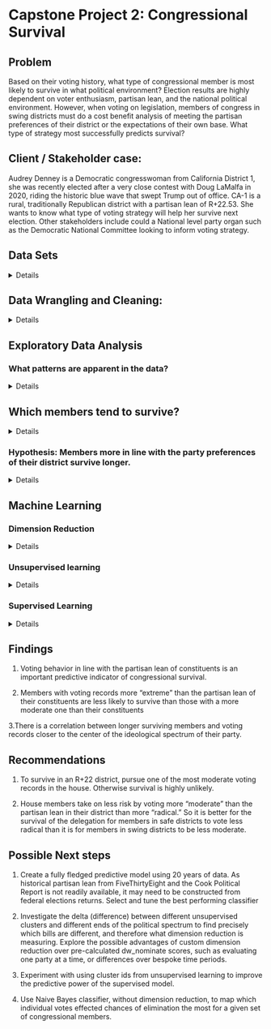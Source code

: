 # Capstone Project 2: Congressional Survival

## Problem
Based on their voting history, what type of congressional member is most likely to survive in what political environment?
Election results are highly dependent on voter enthusiasm, partisan lean, and the national political environment.  However, when voting on legislation, members of congress in swing districts must do a cost benefit analysis of meeting the partisan preferences of their district or the expectations of their own base. What type of strategy most successfully predicts survival?

## Client / Stakeholder case:
Audrey Denney is a  Democratic congresswoman from California District 1, she was recently elected after a very close contest with Doug LaMalfa in 2020, riding the historic blue wave that swept Trump out of office. CA-1 is a rural, traditionally Republican district with a partisan lean of R+22.53. She wants to know what type of voting strategy will help her survive next election. Other stakeholders include could a National level party organ such as the Democratic National Committee looking to inform voting strategy.

## Data Sets
<details>
  
- congressional voting records going back to 1981 available from the House and Senate clerk offices via the [ProPublica Congress API](https://projects.propublica.org/api-docs/congress-api).


- Partisan lean of [districts](Data/fivethirtyeight_partisan_lean_DISTRICTS.csv) and [states](Data/fivethirtyeight_partisan_lean_STATES.csv) available from [FiveThirtyEight](https://github.com/fivethirtyeight/data/):

Partisan lean is the average difference between how a state or district votes and how the country votes overall, with 2016 presidential election results weighted 50 percent, 2012 presidential election results weighted 25 percent and results from elections for the state legislature weighted 25 percent.

</details>

## Data Wrangling and Cleaning:
<details>
As the dataset is being fetched via API, wrangling and cleaning focused mostly on constructing the data from individual API requests into a useful format. The ProPublica Congress API makes metadata for votes available for a given month, chamber (House or Senate)  and year, and each member's position on a given vote available for individual roll call votes for a given congress number, chamber, session, and roll call number.  Requests for chunks of this data were iteratively built into DataFrames for further analysis.


### Example API endpoint:
GET https://api.propublica.org/congress/v1/{congress}/{chamber}/sessions/{session-number}/votes/{roll-call-number}.json

### Steps:

Created functions to:

1. Request the ProPublica API for a given end point, and return the response as a dictionary.
2. Repeat failed requests in case of Internet reliability issues.
3. Construct an endpoint to request meta data for a given year and month. Return it as a DataFrame.
4. Use the above to request metadata for all months for a given chamber and year, and return a [tidy](https://en.wikipedia.org/wiki/Tidy_data) Pandas DataFrame multi-indexed by congress number, chamber, session, and roll call number of each vote.
5. Take the index of the metadata for a given year and use it to request each member's position for each vote in that year. Return a tidy DataFrame with the same index, and construct columns using a multi-index of each member's party, state, district, ideological score, unique identifier, and name.
6. Handle missing vote position data by filling rows with 'NaN' values (these were [reported](https://github.com/propublica/congress-api-docs/issues/226) to ProPublica for resolution).
7. Take a given year and chamber, return a corresponding DataFrame of all the metadata and a separate DataFrame of positions. Check if there is an existing CSV file for those DataFrames in the Data/cache directory, and if so load it. If not, construct new DataFrames using the API and cache the CSV to the Data directory. Update data for the current session if a given time frame has passed since the last cache inserting the delta of what has changed since the last session. This function can be called by subsequent visualization code in order to efficiently return the required session. CSV format was chosen for open data purposes.
8. Convert district lean from  FiveThirtyEight from positive (R+x|D+x) values into continuous -1 to +1 scale compatible with ideological score.

Note: The [Pandas](https://pandas.pydata.org/) versions 2.42 is required a multi-index by floats. A version check was added for this.
### Example metadata DataFrame (first row):

|                       | bill                                                                                                                                                                                                                                                                                                                                                                                                                                                                                         | date       | democratic                                                                     | description                                                                                                                                                                                                                                                                                         |   document_number | document_title                                                                                                                                                                                                                                                                                      | independent                                        | question                            | question_text                            | republican                                                                      | result                                    | source                                                                               |   tie_breaker |   tie_breaker_vote | time     | total                                                | url                                                                                                             | vote_type   | vote_uri                                                                  |
|-----------------------|----------------------------------------------------------------------------------------------------------------------------------------------------------------------------------------------------------------------------------------------------------------------------------------------------------------------------------------------------------------------------------------------------------------------------------------------------------------------------------------------|------------|--------------------------------------------------------------------------------|-----------------------------------------------------------------------------------------------------------------------------------------------------------------------------------------------------------------------------------------------------------------------------------------------------|-------------------|-----------------------------------------------------------------------------------------------------------------------------------------------------------------------------------------------------------------------------------------------------------------------------------------------------|----------------------------------------------------|-------------------------------------|------------------------------------------|---------------------------------------------------------------------------------|-------------------------------------------|--------------------------------------------------------------------------------------|---------------|--------------------|----------|------------------------------------------------------|-----------------------------------------------------------------------------------------------------------------|-------------|---------------------------------------------------------------------------|
| (116, 'Senate', 1, 1) | {'bill_id': 's1-116', 'number': 'S.1', 'sponsor_id': 'R000595', 'api_uri': 'https://api.propublica.org/congress/v1/116/bills/s1.json', 'title': 'A bill to make improvements to certain defense and security assistance provisions and to authorize the appropriation of funds to Israel, to reauthorize the United States-Jordan Defense Cooperation Act of 2015, and to halt the wholesale slaughter of the Syrian people, and for other purposes.', 'latest_action': 'Held at the desk.'} | 2019-01-08 | {'yes': 4, 'no': 41, 'present': 0, 'not_voting': 0, 'majority_position': 'No'} | A bill to make improvements to certain defense and security assistance provisions and to authorize the appropriation of funds to Israel, to reauthorize the United States-Jordan Defense Cooperation Act of 2015, and to halt the wholesale slaughter of the Syrian people, and for other purposes. |                 1 | A bill to make improvements to certain defense and security assistance provisions and to authorize the appropriation of funds to Israel, to reauthorize the United States-Jordan Defense Cooperation Act of 2015, and to halt the wholesale slaughter of the Syrian people, and for other purposes. | {'yes': 0, 'no': 2, 'present': 0, 'not_voting': 0} | On Cloture on the Motion to Proceed | On Cloture on the Motion to Proceed S. 1 | {'yes': 52, 'no': 1, 'present': 0, 'not_voting': 0, 'majority_position': 'Yes'} | Cloture on the Motion to Proceed Rejected | https://www.senate.gov/legislative/LIS/roll_call_votes/vote1161/vote_116_1_00001.xml |           nan |                nan | 17:39:00 | {'yes': 56, 'no': 44, 'present': 0, 'not_voting': 0} | https://www.senate.gov/legislative/LIS/roll_call_lists/roll_call_vote_cfm.cfm?congress=116&session=1&vote=00001 | 3/5         | https://api.propublica.org/congress/v1/116/senate/sessions/1/votes/1.json |

### Example member position DataFrame (5 rows, sorted by ideological score):

|                       | ('D', 'MA', -0.762, 'W000817', 'Elizabeth Warren')   | ('D', 'CA', -0.701, 'H001075', 'Kamala Harris')   | ('D', 'NJ', -0.618, 'B001288', 'Cory Booker')   | ('D', 'WI', -0.521, 'B001230', 'Tammy Baldwin')   | ('ID', 'VT', -0.521, 'S000033', 'Bernard Sanders')   | ('D', 'MA', -0.504, 'M000133', 'Edward J. Markey')   | ('D', 'HI', -0.487, 'H001042', 'Mazie K. Hirono')   | ('D', 'OR', -0.479, 'M001176', 'Jeff Merkley')   | ('D', 'NM', -0.454, 'U000039', 'Tom Udall')   | ('D', 'OH', -0.438, 'B000944', 'Sherrod Brown')   | ('D', 'HI', -0.418, 'S001194', 'Brian Schatz')   | ('D', 'NY', -0.418, 'G000555', 'Kirsten E. Gillibrand')   | ('D', 'CT', -0.411, 'B001277', 'Richard Blumenthal')   | ('D', 'RI', -0.394, 'W000802', 'Sheldon Whitehouse')   | ('D', 'MD', -0.392, 'V000128', 'Chris Van Hollen')   | ('D', 'NV', -0.391, 'C001113', 'Catherine Cortez Masto')   | ('D', 'RI', -0.38, 'R000122', 'Jack Reed')   | ('D', 'VT', -0.37, 'L000174', 'Patrick J. Leahy')   | ('D', 'NJ', -0.363, 'M000639', 'Robert Menendez')   | ('D', 'IL', -0.362, 'D000563', 'Richard J. Durbin')   | ('D', 'NY', -0.351, 'S000148', 'Charles E. Schumer')   | ('D', 'MN', -0.344, 'S001203', 'Tina Smith')   | ('D', 'WA', -0.342, 'M001111', 'Patty Murray')   | ('D', 'MI', -0.331, 'S000770', 'Debbie Stabenow')   | ('D', 'MD', -0.326, 'C000141', 'Benjamin L. Cardin')   | ('D', 'OR', -0.321, 'W000779', 'Ron Wyden')   | ('D', 'IL', -0.32, 'D000622', 'Tammy Duckworth')   | ('D', 'CT', -0.306, 'M001169', 'Christopher S. Murphy')   | ('D', 'PA', -0.305, 'C001070', 'Bob Casey')   | ('D', 'NM', -0.304, 'H001046', 'Martin Heinrich')   | ('D', 'WA', -0.292, 'C000127', 'Maria Cantwell')   | ('D', 'CA', -0.27, 'F000062', 'Dianne Feinstein')   | ('D', 'NH', -0.256, 'H001076', 'Margaret Hassan')   | ('D', 'NH', -0.251, 'S001181', 'Jeanne Shaheen')   | ('D', 'MN', -0.25, 'K000367', 'Amy Klobuchar')   | ('D', 'NV', -0.243, 'R000608', 'Jacky Rosen')   | ('D', 'DE', -0.239, 'C001088', 'Christopher A. Coons')   | ('D', 'MI', -0.238, 'P000595', 'Gary Peters')   | ('D', 'VA', -0.237, 'K000384', 'Tim Kaine')   | ('D', 'MT', -0.21, 'T000464', 'Jon Tester')   | ('D', 'CO', -0.208, 'B001267', 'Michael Bennet')   | ('D', 'VA', -0.195, 'W000805', 'Mark Warner')   | ('D', 'DE', -0.175, 'C000174', 'Thomas R. Carper')   | ('ID', 'ME', -0.153, 'K000383', 'Angus King')   | ('D', 'AL', -0.112, 'J000300', 'Doug Jones')   | ('D', 'AZ', -0.107, 'S001191', 'Kyrsten Sinema')   | ('D', 'WV', -0.059, 'M001183', 'Joe Manchin III')   | ('R', 'ME', 0.111, 'C001035', 'Susan Collins')   | ('R', 'AK', 0.209, 'M001153', 'Lisa Murkowski')   | ('R', 'WV', 0.261, 'C001047', 'Shelley Moore Capito')   | ('R', 'TN', 0.323, 'A000360', 'Lamar Alexander')   | ('R', 'ND', 0.342, 'H001061', 'John Hoeven')   | ('R', 'IA', 0.343, 'G000386', 'Charles E. Grassley')   | ('R', 'AZ', 0.348, 'M001197', 'Martha McSally')   | ('R', 'OH', 0.375, 'P000449', 'Rob Portman')   | ('R', 'MS', 0.377, 'W000437', 'Roger Wicker')   | ('R', 'MS', 0.387, 'H001079', 'Cindy Hyde-Smith')   | ('R', 'SD', 0.388, 'R000605', 'Mike Rounds')   | ('R', 'ND', 0.393, 'C001096', 'Kevin Cramer')   | ('R', 'AR', 0.401, 'B001236', 'John Boozman')   | ('R', 'GA', 0.402, 'I000055', 'Johnny Isakson')   | ('R', 'KY', 0.404, 'M000355', 'Mitch McConnell')   | ('R', 'SC', 0.408, 'G000359', 'Lindsey Graham')   | ('R', 'SD', 0.411, 'T000250', 'John Thune')   | ('R', 'KS', 0.414, 'M000934', 'Jerry Moran')   | ('R', 'KS', 0.414, 'R000307', 'Pat Roberts')   | ('R', 'NC', 0.419, 'T000476', 'Thom Tillis')   | ('R', 'MO', 0.429, 'B000575', 'Roy Blunt')   | ('R', 'AL', 0.43, 'S000320', 'Richard C. Shelby')   | ('R', 'CO', 0.45, 'G000562', 'Cory Gardner')   | ('R', 'LA', 0.452, 'C001075', 'Bill Cassidy')   | ('R', 'NC', 0.453, 'B001135', 'Richard M. Burr')   | ('R', 'AK', 0.461, 'S001198', 'Dan Sullivan')   | ('R', 'NE', 0.468, 'F000463', 'Deb Fischer')   | ('R', 'IN', 0.48, 'Y000064', 'Todd Young')   | ('R', 'TX', 0.495, 'C001056', 'John Cornyn')   | ('R', 'LA', 0.508, 'K000393', 'John Kennedy')   | ('R', 'ID', 0.51, 'C000880', 'Michael D. Crapo')   | ('R', 'IA', 0.511, 'E000295', 'Joni Ernst')   | ('R', 'WY', 0.534, 'B001261', 'John Barrasso')   | ('R', 'MT', 0.535, 'D000618', 'Steve Daines')   | ('R', 'WY', 0.542, 'E000285', 'Michael B. Enzi')   | ('R', 'OK', 0.554, 'I000024', 'James M. Inhofe')   | ('R', 'FL', 0.577, 'R000595', 'Marco Rubio')   | ('R', 'OK', 0.58, 'L000575', 'James Lankford')   | ('R', 'GA', 0.599, 'P000612', 'David Perdue')   | ('R', 'WI', 0.607, 'J000293', 'Ron Johnson')   | ('R', 'AR', 0.613, 'C001095', 'Tom Cotton')   | ('R', 'TN', 0.614, 'B001243', 'Marsha Blackburn')   | ('R', 'ID', 0.636, 'R000584', 'Jim Risch')   | ('R', 'PA', 0.642, 'T000461', 'Patrick J. Toomey')   | ('R', 'SC', 0.648, 'S001184', 'Tim Scott')   | ('R', 'NE', 0.807, 'S001197', 'Ben Sasse')   | ('R', 'TX', 0.817, 'C001098', 'Ted Cruz')   | ('R', 'KY', 0.878, 'P000603', 'Rand Paul')   | ('R', 'UT', 0.919, 'L000577', 'Mike Lee')   | ('R', 'FL', nan, 'S001217', 'Rick Scott')   | ('R', 'IN', nan, 'B001310', 'Mike Braun')   | ('R', 'MO', nan, 'H001089', 'Joshua Hawley')   | ('R', 'UT', nan, 'R000615', 'Mitt Romney')   |
|-----------------------|------------------------------------------------------|---------------------------------------------------|-------------------------------------------------|---------------------------------------------------|------------------------------------------------------|------------------------------------------------------|-----------------------------------------------------|--------------------------------------------------|-----------------------------------------------|---------------------------------------------------|--------------------------------------------------|-----------------------------------------------------------|--------------------------------------------------------|--------------------------------------------------------|------------------------------------------------------|------------------------------------------------------------|----------------------------------------------|-----------------------------------------------------|-----------------------------------------------------|-------------------------------------------------------|--------------------------------------------------------|------------------------------------------------|--------------------------------------------------|-----------------------------------------------------|--------------------------------------------------------|-----------------------------------------------|----------------------------------------------------|-----------------------------------------------------------|-----------------------------------------------|-----------------------------------------------------|----------------------------------------------------|-----------------------------------------------------|-----------------------------------------------------|----------------------------------------------------|--------------------------------------------------|-------------------------------------------------|----------------------------------------------------------|-------------------------------------------------|-----------------------------------------------|-----------------------------------------------|----------------------------------------------------|-------------------------------------------------|------------------------------------------------------|-------------------------------------------------|------------------------------------------------|----------------------------------------------------|-----------------------------------------------------|--------------------------------------------------|---------------------------------------------------|---------------------------------------------------------|----------------------------------------------------|------------------------------------------------|--------------------------------------------------------|---------------------------------------------------|------------------------------------------------|-------------------------------------------------|-----------------------------------------------------|------------------------------------------------|-------------------------------------------------|-------------------------------------------------|---------------------------------------------------|----------------------------------------------------|---------------------------------------------------|-----------------------------------------------|------------------------------------------------|------------------------------------------------|------------------------------------------------|----------------------------------------------|-----------------------------------------------------|------------------------------------------------|-------------------------------------------------|----------------------------------------------------|-------------------------------------------------|------------------------------------------------|----------------------------------------------|------------------------------------------------|-------------------------------------------------|----------------------------------------------------|-----------------------------------------------|--------------------------------------------------|-------------------------------------------------|----------------------------------------------------|----------------------------------------------------|------------------------------------------------|--------------------------------------------------|-------------------------------------------------|------------------------------------------------|-----------------------------------------------|-----------------------------------------------------|----------------------------------------------|------------------------------------------------------|----------------------------------------------|----------------------------------------------|---------------------------------------------|----------------------------------------------|---------------------------------------------|---------------------------------------------|---------------------------------------------|------------------------------------------------|----------------------------------------------|
| (116, 'Senate', 1, 1) | No                                                   | No                                                | No                                              | No                                                | No                                                   | No                                                   | No                                                  | No                                               | No                                            | No                                                | No                                               | No                                                        | No                                                     | No                                                     | No                                                   | No                                                         | No                                           | No                                                  | Yes                                                 | No                                                    | No                                                     | No                                             | No                                               | No                                                  | No                                                     | No                                            | No                                                 | No                                                        | No                                            | No                                                  | No                                                 | No                                                  | No                                                  | No                                                 | No                                               | No                                              | No                                                       | No                                              | No                                            | No                                            | No                                                 | No                                              | No                                                   | No                                              | Yes                                            | Yes                                                | Yes                                                 | Yes                                              | Yes                                               | Yes                                                     | Yes                                                | Yes                                            | Yes                                                    | Yes                                               | Yes                                            | Yes                                             | Yes                                                 | Yes                                            | Yes                                             | Yes                                             | Yes                                               | No                                                 | Yes                                               | Yes                                           | Yes                                            | Yes                                            | Yes                                            | Yes                                          | Yes                                                 | Yes                                            | Yes                                             | Yes                                                | Yes                                             | Yes                                            | Yes                                          | Yes                                            | Yes                                             | Yes                                                | Yes                                           | Yes                                              | Yes                                             | Yes                                                | Yes                                                | Yes                                            | Yes                                              | Yes                                             | Yes                                            | Yes                                           | Yes                                                 | Yes                                          | Yes                                                  | Yes                                          | Yes                                          | Yes                                         | Yes                                          | Yes                                         | Yes                                         | Yes                                         | Yes                                            | Yes                                          |
| (116, 'Senate', 1, 2) | No                                                   | No                                                | No                                              | No                                                | No                                                   | No                                                   | No                                                  | No                                               | No                                            | No                                                | No                                               | No                                                        | No                                                     | No                                                     | No                                                   | No                                                         | No                                           | No                                                  | Yes                                                 | No                                                    | No                                                     | No                                             | No                                               | No                                                  | No                                                     | No                                            | No                                                 | No                                                        | No                                            | No                                                  | No                                                 | No                                                  | No                                                  | No                                                 | No                                               | No                                              | No                                                       | No                                              | No                                            | No                                            | No                                                 | No                                              | No                                                   | No                                              | Yes                                            | Yes                                                | Yes                                                 | Yes                                              | Yes                                               | Yes                                                     | Yes                                                | Yes                                            | Yes                                                    | Yes                                               | Yes                                            | Yes                                             | Yes                                                 | Yes                                            | Yes                                             | Yes                                             | Yes                                               | Yes                                                | Yes                                               | Yes                                           | Not Voting                                     | Yes                                            | Yes                                            | Yes                                          | Yes                                                 | Yes                                            | Yes                                             | Yes                                                | Yes                                             | Yes                                            | Yes                                          | Not Voting                                     | Yes                                             | Yes                                                | Yes                                           | Yes                                              | Yes                                             | Yes                                                | Yes                                                | Yes                                            | Yes                                              | Not Voting                                      | Yes                                            | Yes                                           | Yes                                                 | Yes                                          | Yes                                                  | Yes                                          | Yes                                          | Not Voting                                  | Yes                                          | Yes                                         | Yes                                         | Yes                                         | Yes                                            | Yes                                          |
| (116, 'Senate', 1, 3) | No                                                   | No                                                | No                                              | No                                                | No                                                   | No                                                   | No                                                  | No                                               | No                                            | No                                                | No                                               | No                                                        | No                                                     | No                                                     | No                                                   | No                                                         | No                                           | No                                                  | No                                                  | Not Voting                                            | No                                                     | No                                             | No                                               | No                                                  | No                                                     | No                                            | Not Voting                                         | No                                                        | No                                            | No                                                  | No                                                 | No                                                  | No                                                  | No                                                 | No                                               | No                                              | No                                                       | No                                              | No                                            | No                                            | No                                                 | No                                              | No                                                   | No                                              | Yes                                            | Yes                                                | Yes                                                 | Yes                                              | Yes                                               | Yes                                                     | Yes                                                | Yes                                            | Yes                                                    | Yes                                               | Yes                                            | Yes                                             | Yes                                                 | Yes                                            | Yes                                             | Yes                                             | Not Voting                                        | No                                                 | Yes                                               | Yes                                           | Not Voting                                     | Yes                                            | Yes                                            | Yes                                          | Yes                                                 | Yes                                            | Yes                                             | Not Voting                                         | Yes                                             | Yes                                            | Yes                                          | Yes                                            | Yes                                             | Not Voting                                         | Yes                                           | Yes                                              | Yes                                             | Yes                                                | Yes                                                | Yes                                            | Yes                                              | Not Voting                                      | Yes                                            | Yes                                           | Yes                                                 | Yes                                          | Yes                                                  | Yes                                          | Yes                                          | Yes                                         | Yes                                          | Yes                                         | Yes                                         | Yes                                         | Yes                                            | Yes                                          |
| (116, 'Senate', 1, 4) | No                                                   | No                                                | No                                              | No                                                | No                                                   | No                                                   | No                                                  | No                                               | No                                            | No                                                | No                                               | Not Voting                                                | No                                                     | No                                                     | No                                                   | No                                                         | No                                           | No                                                  | No                                                  | No                                                    | No                                                     | No                                             | No                                               | No                                                  | No                                                     | No                                            | No                                                 | No                                                        | No                                            | No                                                  | No                                                 | No                                                  | No                                                  | No                                                 | No                                               | No                                              | No                                                       | No                                              | No                                            | No                                            | No                                                 | No                                              | No                                                   | No                                              | No                                             | No                                                 | No                                                  | No                                               | Yes                                               | Yes                                                     | Yes                                                | Yes                                            | Yes                                                    | No                                                | Yes                                            | Yes                                             | Yes                                                 | Yes                                            | Yes                                             | No                                              | Yes                                               | Yes                                                | Yes                                               | Yes                                           | No                                             | Yes                                            | Yes                                            | Yes                                          | Yes                                                 | No                                             | Yes                                             | Yes                                                | Yes                                             | Yes                                            | Yes                                          | Yes                                            | No                                              | Yes                                                | Yes                                           | Yes                                              | No                                              | Yes                                                | Yes                                                | No                                             | Yes                                              | Yes                                             | Yes                                            | No                                            | Yes                                                 | Yes                                          | Yes                                                  | Yes                                          | No                                           | Yes                                         | Yes                                          | Yes                                         | Yes                                         | Yes                                         | No                                             | Yes                                          |
| (116, 'Senate', 1, 5) | Yes                                                  | Yes                                               | Yes                                             | Yes                                               | Yes                                                  | Yes                                                  | Yes                                                 | Yes                                              | Yes                                           | Yes                                               | Yes                                              | Not Voting                                                | Yes                                                    | Yes                                                    | Yes                                                  | Yes                                                        | Yes                                          | Yes                                                 | Yes                                                 | Yes                                                   | Yes                                                    | Yes                                            | Yes                                              | Yes                                                 | Yes                                                    | Yes                                           | Yes                                                | Yes                                                       | Yes                                           | Yes                                                 | Yes                                                | Yes                                                 | Yes                                                 | Yes                                                | Yes                                              | Yes                                             | Yes                                                      | Yes                                             | Yes                                           | Yes                                           | Yes                                                | Yes                                             | Yes                                                  | Yes                                             | Yes                                            | Yes                                                | Yes                                                 | Yes                                              | No                                                | No                                                      | No                                                 | No                                             | No                                                     | Yes                                               | No                                             | No                                              | No                                                  | No                                             | No                                              | Yes                                             | No                                                | No                                                 | No                                                | No                                            | Yes                                            | No                                             | No                                             | No                                           | No                                                  | Yes                                            | No                                              | No                                                 | No                                              | No                                             | No                                           | No                                             | Yes                                             | No                                                 | No                                            | No                                               | Yes                                             | No                                                 | No                                                 | Yes                                            | No                                               | No                                              | No                                             | Yes                                           | No                                                  | No                                           | No                                                   | No                                           | Yes                                          | No                                          | No                                           | No                                          | No                                          | No                                          | Yes                                            | No                                           |
</details>

## Exploratory Data Analysis
### What patterns are apparent in the data?
<details>
This visualization displays each senator’s vote for the current session of congress so far.   Each roll call vote is represented by a row, and each senator, a column, with the parties shaded in their traditional colors.   The senators are sorted by their ideology using a pre-calculated metric (dw_nominate) already available in the data.  This creates a distinct division between Republican and Democrat members, but fits the two independents into different spots within the Democratic side according where they are in the ideological spectrum.  Bernie Sanders, for instance, is registered as an Independent, but placed nearly all the way over to the left. The roll call votes are sorted by how many net yes votes were achieved.  No votes (lighter shades) are subtracted from yes votes (darker shades), excluding any other vote types such as ‘present’ (left blank) to calculate this score. The least popular roll call vote achieved a net vote score of -57, while the most popular achieved 98 net votes.

![Visualization: legend](images/visualize_session_legend.png)

![Visualization: Senate 2019](images/visualize_session_senate_2019.png)

Because Republicans control which legislation is brought to the floor,  the right column appears almost solid red, as most roll call votes enjoy their support.   Generally, as net support increases so does the support from Democrats, starting with Democrats on the right, and moving further to the left as the overall support becomes more universal, ending with Elizabeth Warren, who has in 2019 has only voted for legislation with near complete Democratic support.   However, support from Republicans seems to mirror this pattern. With roll call votes supported by more than 3 democrats, support tends to build from the left of the party, beginning with Susan Collins, and moving more towards the right as net support increases.

![Visualization: house 2019](images/visualize_session_house_2019.png)

A similar pattern is visible in the current (2019) House. However, since the democrats control the house, it appears in the opposite direction.  Roll calls with more yes than no votes are supported by a solid blue block of Democrat yes votes,  with support from Republicans tending to start on the left and extend toward the right overall support increases.  Roll calls with more no than yes votes are supported by a solid red Republican block. With just a few democrats, tending to the right, voting along with them.  Democrats who are newly elected, and therefore haven’t had their ideological scores calculated, appear over on the right of this visualizations, with a smaller cohort of newly elected republicans.  These Democrats seem to have voted with Republicans a bit more frequently - likely the result of their being largely from swing districts. 

Interestingly, the mirror pattern doesn’t seem to show for the house, in the same way it does for the senate, with support from Democrats on the left remaining solid, for legislation with enough votes to pass, even when supported centrist republicans.  Lest one think this is a feature unique to house democrats, the pattern remains in the republican controlled house of 2018.

![Visualization: House 2018](images/visualize_session_house_2018.png)
</details>

## Which members tend to survive?
<details>

![Years in office v. dw_nominate: House](images/years_in_office_v_dw_nominate_house.png)

![Years in office v. dw_nominate: Senate](images/years_in_office_v_dw_nominate_senate.png)


There are several possible ways to define survival in office depending on the objective. A political party might be interested in whether a seat switched parties, while a given member is most likely interested in their individual chances of continuing on to the next session. In this case, we'll focus on total number of years in office.

There appears to be a definitive trend, of longer lasting members being more toward the center of their respective side of the political spectrum. In the Senate, dw_nominate scores appear to approach .37 distance from 0 as years in office increase. In the House, scores appear to converge toward .5 distance from 0 as years in office increase. It appears that there are more Republicans with extreme dw_nominate scores that last longer.
</details>

### Hypothesis: Members more in line with the party preferences of their district survive longer.
<details>

![Regression and Residuals](images/regression_residuals.png)
![Regression and Residuals](images/regression_residuals_senate.png)

for the 2018 mid terms, FiveThirtyEight compiled partisan lean scores on both state and voting district levels, using totals from the previous two elections.

For the congress in 2018, a significant relationship exists between the partisan lean of a given district or state, and the ideological score of the congressional member there. However, the relationship is not linear. Both parties are less moderate than district lean would predict by linear regression in swing districts/states, and less extreme than district lean would predict in highly partisan areas. In the residual plots on the right, members who are the most out of line with what is predicted by partisan lean are toward the upper and lower ends of the plot.

Members who did not survive the midterms, defined here as having their last day in congress in January of 2019, are marked with an "x." It appears that those members most out of line with their district lean have been eliminated more frequently. This is particularly stark among House Democrats in districts near a partisan lean of 0.  Those more extreme than predicted, seem to be eliminated with more frequency than those more moderate than predicted. This apparent trend can be investigated further with data from more years.

Note that in the Senate, this plot does not take into account which members stood for re-election. 
</details>

## Machine Learning
### Dimension Reduction

<details>
In the previous exploratory data analysis, ideological scores had been pre-calculated in the dataset using "dw_nominate", a multi-dimensional scaling method, developed in the 80's. In this method, congressional voting records are interpreted along two dimensions, the first being liberal vs. conservative economic ideology, and the second usually corresponding to social values. Let's see if we can "roll our own" dw_nominate scores. This can be done with PCA, or Primary Component Analysis.

![dimension_v_explained_variance](images/dimension_v_explained_variance.png)


Explained variance can be used to determine the optimal number of dimensions to used to represent a data set.

According to the plot, most of the variation in the data is explained by component '0' with component '1' providing much less, but probably enough to be useful, and component '2' providing even less than that. This means it is likely possible to interpret results in 2 dimensions quite easily, with 3 dimensions looking unnecessary (but at least possible to visualize).

This is consistent with the approach used by "dw_nominate."


![PCA_House_Party](images/PCA_House_Party.png)
![PCA_Senate_Party](images/PCA_Senate_Party.png)

As shown, PCA can neatly separate the parties from one another based entirely on voting records, for both the house and the senate. It can probably be assumed that "component_0" roughly corresponds with liberal vs. conservative voting records. "Component_1" may align with social values, but this won't be clear without further analysis 

![lean_v_component_0_house](images/lean_v_componet_0_house.png)
![lean_v_component_0_senate](images/lean_v_component_0_regression_senate.png)

While primary "component_0" seems to leave the parties a bit flat compared to dw_nominate scores, it appears that it may be an even better predictor of a given member's chance of being eliminated, when combined with partisan lean.

</details>

### Unsupervised learning
<details>
Unsupervised machine learning distinguishes patterns in data without pre-labing it for training.
  
![PCA_House_Cluster](images/PCA_House_Cluster.png)
![PCA_Senate_Cluster](images/PCA_Senate_Cluster.png)

In this case, KMeans clustering is being used to easily distinguish the two parties from one another, based only on their dimension reduced voting behavior. Kmeans is only being told to find two clusters without labeling the political parties for it ahead of time, and has done so with only two two errors (both in the house).  

![Multi_Cluster](images/multi_cluster_2018_house.png)

Here, multiple unsupervised clustering methods are being used to label dimension reduced voting from the 2018 house. Affinity Propagation and DBSCAN automatically determine an appropriate number of clusters for themselves. Kmeans and Agglomerative clustering have been told to find 3 clusters to similar results. With more analysis, this method could possibly be used to tease out the voting differences between different distinct groups, and perhaps determine their differential survival. However, predictive modeling through supervised learning is likely to more directly address the problem. 

</details>

### Supervised Learning
<details>

![RBF_SVM_Without](images/RBF_SVM_Without.png)
![RBF_SVM_With](images/RBF_SVM_With.png)

Here the RBF, SVM (Radial Basis Function Support Vector Machine) classifier is being fed the same dimension reduced voting data from the 115th house, but is being trained to predict which members will be eliminated using a randomly selected two thirds of the dataset. In the training plot on the left, members labeled “True”, were eliminated, and “False” were not. In the testing plot on the right, the classifier is giving it's best guess with the remaining 3rd of the data, with incorrect guesses being crossed out. The surrounding contours represent the decision function of the model on the two dimensional plane we can see.

In the first set of plots, the classifier is using 'component_0' and 'component_1' combined with a 3rd partisan lean dimension to classify who was eliminated.  However, in the second set of plots, 'component_1' has been replaced with a dimension corresponding to the residuals of a linear regression of component_0 and district lean. This is to additionally represent how far out of line a congress person's voting record is with the partisan lean of their district.  

![CV_scores_without](images/CV_scores_without.png)
![Cv_scores_with.png](images/Cv_scores_with.png)

The training and testing sequence is done with each 3rd of the data, using the other two thirds for training, to create a 3-fold crossvalidation score average, which has been done here across several different classifiers. Accuracy is not a useful metric in this case as the data is unbalanced, and predicting that 100% of the members survived results in roughly 80% success. So, the focus will be on positive classifications. "Precision" is the proportion of positive classifications that are correct, while "recall" is the proportion of total positive values that have been correctly classified. 

Replacing 'component_1' with a metric for how far out of line a given congress person's voting behavior is with their constituents results an improvement in the metrics of most of the models, even when partisan lean is already included in the model.

Note that these models are still limited to using data from the 115th congress, which may result in over-fitting to the results of the 2018 elections.
</details>

## Findings

1. Voting behavior in line with the partisan lean of constituents is an important predictive indicator of congressional survival. 

2. Members with voting records more “extreme” than the partisan lean of their constituents are less likely to survive than those with a more moderate one than their constituents

3.There is a correlation between longer surviving members and voting records closer to the center of the ideological spectrum of their party.

## Recommendations

1. To survive in an R+22 district, pursue one of the most moderate voting records in the house. Otherwise survival is highly unlikely.

2. House members take on less risk by voting more “moderate” than the partisan lean in their district than more “radical.” So it is better for the survival of the delegation for members in safe districts to vote less radical than it is for members in swing districts to be less moderate.

## Possible Next steps 

1. Create a fully fledged predictive model using 20 years of data. As historical partisan lean from FiveThirtyEight and the Cook Political Report is not readily available, it may need to be constructed from federal elections returns. Select and tune the best performing classifier

2. Investigate the delta (difference) between different unsupervised clusters and different ends of the political spectrum to find precisely which bills are different, and therefore what dimension reduction is measuring.  Explore the possible advantages of custom dimension reduction over pre-calculated dw_nominate scores, such as evaluating one party at a time, or differences over bespoke time periods.

3. Experiment with using cluster ids from unsupervised learning to improve the predictive power of the supervised model.

4. Use Naive Bayes classifier, without dimension reduction, to map which individual votes effected chances of elimination the most for a given set of congressional members.
